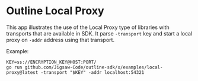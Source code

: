 # Outline Local Proxy

This app illustrates the use of the Local Proxy type of libraries with transports that are available in SDK.
It parse `-transport` key and start a local proxy on `-addr` address using that transport.

Example:
```
KEY=ss://ENCRYPTION_KEY@HOST:PORT/
go run github.com/Jigsaw-Code/outline-sdk/x/examples/local-proxy@latest -transport "$KEY" -addr localhost:54321
```
